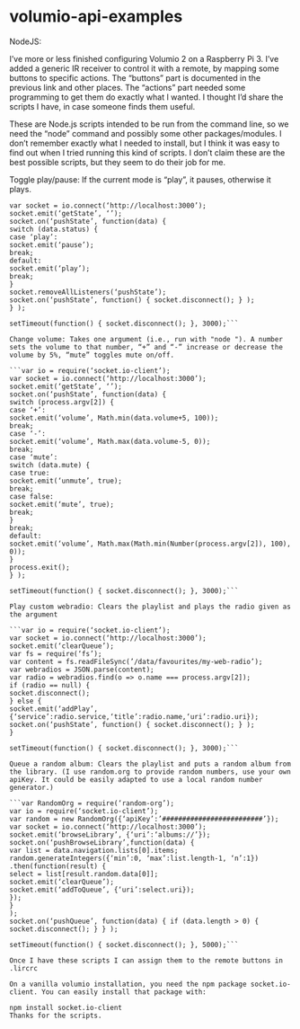 # volumio-api-examples

NodeJS:

I’ve more or less finished configuring Volumio 2 on a Raspberry Pi 3. I’ve added a generic IR receiver to control it with a remote, by mapping some buttons to specific actions. The “buttons” part is documented in the previous link and other places. The “actions” part needed some programming to get them do exactly what I wanted. I thought I’d share the scripts I have, in case someone finds them useful.

These are Node.js scripts intended to be run from the command line, so we need the “node” command and possibly some other packages/modules. I don’t remember exactly what I needed to install, but I think it was easy to find out when I tried running this kind of scripts. I don’t claim these are the best possible scripts, but they seem to do their job for me.

Toggle play/pause: If the current mode is “play”, it pauses, otherwise it plays.

```var io = require(‘socket.io-client’);
var socket = io.connect(‘http://localhost:3000’);
socket.emit(‘getState’, ‘’);
socket.on(‘pushState’, function(data) {
switch (data.status) {
case ‘play’:
socket.emit(‘pause’);
break;
default:
socket.emit(‘play’);
break;
}
socket.removeAllListeners(‘pushState’);
socket.on(‘pushState’, function() { socket.disconnect(); } );
} );

setTimeout(function() { socket.disconnect(); }, 3000);```

Change volume: Takes one argument (i.e., run with "node "). A number sets the volume to that number, “+” and “-” increase or decrease the volume by 5%, “mute” toggles mute on/off.

```var io = require(‘socket.io-client’);
var socket = io.connect(‘http://localhost:3000’);
socket.emit(‘getState’, ‘’);
socket.on(‘pushState’, function(data) {
switch (process.argv[2]) {
case ‘+’:
socket.emit(‘volume’, Math.min(data.volume+5, 100));
break;
case ‘-’:
socket.emit(‘volume’, Math.max(data.volume-5, 0));
break;
case ‘mute’:
switch (data.mute) {
case true:
socket.emit(‘unmute’, true);
break;
case false:
socket.emit(‘mute’, true);
break;
}
break;
default:
socket.emit(‘volume’, Math.max(Math.min(Number(process.argv[2]), 100), 0));
}
process.exit();
} );

setTimeout(function() { socket.disconnect(); }, 3000);```

Play custom webradio: Clears the playlist and plays the radio given as the argument

```var io = require(‘socket.io-client’);
var socket = io.connect(‘http://localhost:3000’);
socket.emit(‘clearQueue’);
var fs = require(‘fs’);
var content = fs.readFileSync(’/data/favourites/my-web-radio’);
var webradios = JSON.parse(content);
var radio = webradios.find(o => o.name === process.argv[2]);
if (radio == null) {
socket.disconnect();
} else {
socket.emit(‘addPlay’, {‘service’:radio.service,‘title’:radio.name,‘uri’:radio.uri});
socket.on(‘pushState’, function() { socket.disconnect(); } );
}

setTimeout(function() { socket.disconnect(); }, 3000);```

Queue a random album: Clears the playlist and puts a random album from the library. (I use random.org to provide random numbers, use your own apiKey. It could be easily adapted to use a local random number generator.)

```var RandomOrg = require(‘random-org’);
var io = require(‘socket.io-client’);
var random = new RandomOrg({‘apiKey’:’#########################’});
var socket = io.connect(‘http://localhost:3000’);
socket.emit(‘browseLibrary’, {‘uri’:‘albums://’});
socket.on(‘pushBrowseLibrary’,function(data) {
var list = data.navigation.lists[0].items;
random.generateIntegers({‘min’:0, ‘max’:list.length-1, ‘n’:1})
.then(function(result) {
select = list[result.random.data[0]];
socket.emit(‘clearQueue’);
socket.emit(‘addToQueue’, {‘uri’:select.uri});
});
}
);
socket.on(‘pushQueue’, function(data) { if (data.length > 0) { socket.disconnect(); } } );

setTimeout(function() { socket.disconnect(); }, 5000);```

Once I have these scripts I can assign them to the remote buttons in .lircrc

On a vanilla volumio installation, you need the npm package socket.io-client. You can easily install that package with:

npm install socket.io-client
Thanks for the scripts.
